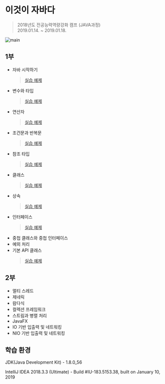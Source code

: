 # 이것이 자바다

> 2018년도 전공능력역량강화 캠프 (JAVA과정)  
> 2019.01.14. ~ 2019.01.18.

![main](http://www.hanbit.co.kr/data/books/B1460673937_l.jpg)

## 1부
* 자바 시작하기
   > [실습 예제](https://github.com/KakaoFriends/ThisIsJava/tree/master/chap01/src)
* 변수와 타입
   > [실습 예제](https://github.com/KakaoFriends/ThisIsJava/tree/master/chap02/src)
* 연산자
   > [실습 예제](https://github.com/KakaoFriends/ThisIsJava/tree/master/chap03/src)
* 조건문과 반복문
   > [실습 예제](https://github.com/KakaoFriends/ThisIsJava/tree/master/chap04/src)
* 참조 타입
   > [실습 예제](https://github.com/KakaoFriends/ThisIsJava/tree/master/chap05/src)
* 클래스
   > [실습 예제](https://github.com/KakaoFriends/ThisIsJava/tree/master/chap06/src)
* 상속
   > [실습 예제](https://github.com/KakaoFriends/ThisIsJava/tree/master/chap07/src)
* 인터페이스
   > [실습 예제](https://github.com/KakaoFriends/ThisIsJava/tree/master/chap08/src)
* 중첩 클래스와 중첩 인터페이스
* 예외 처리
* 기본 API 클래스
   > [실습 예제](https://github.com/KakaoFriends/ThisIsJava/tree/master/chap11/src)

## 2부
* 멀티 스레드
* 제네릭
* 람다식
* 컬렉션 프레임워크
* 스트림과 병렬 처리
* JavaFX
* IO 기반 입출력 및 네트워킹
* NIO 기반 입출력 및 네트워킹

## 학습 환경
JDK(Java Development Kit) - 1.8.0_56

IntelliJ IDEA 2018.3.3 (Ultimate) - Build #IU-183.5153.38, built on January 10, 2019
